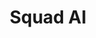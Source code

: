 ---
title: Squad AI
emoji: 📉
colorFrom: pink
colorTo: yellow
sdk: docker
pinned: false
app_port: 7860
---